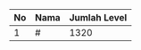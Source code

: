 | No | Nama            | Jumlah Level |
|----|-----------------|--------------|
| 1  | #    |    1320        |
